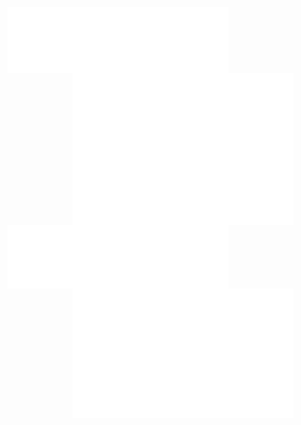 [<img align="left" width="390" alt="🦑" src="https://raw.githubusercontent.com/PhillipChaffee/phillipchaffee/main/metrics.plugin.introduction.repository.svg">](#)
[<img align="right" width="390" alt="🦑" src="https://raw.githubusercontent.com/PhillipChaffee/phillipchaffee/main/metrics.plugin.isocalendar.fullyear.svg">](#)
[<img align="left" width="390" alt="🦑" src="https://raw.githubusercontent.com/PhillipChaffee/phillipchaffee/main/metrics.plugin.lines.svg">](#)
[<img align="right" width="390" alt="🦑" src="https://raw.githubusercontent.com/PhillipChaffee/phillipchaffee/main/metrics.plugin.habits.charts.svg">](#)
